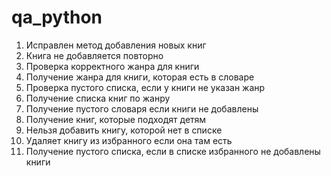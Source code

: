 # qa_python
1. Исправлен метод добавления новых книг
2. Книга не добавляется повторно 
3. Проверка корректного жанра для книги
4. Получение жанра для книги, которая есть в словаре
5. Проверка пустого списка, если у книги не указан жанр
6. Получение списка книг по жанру
7. Получение пустого словаря если книги не добавлены
8. Получение книг, которые подходят детям
9. Нельзя добавить книгу, которой нет в списке
10. Удаляет книгу из избранного если она там есть
11. Получение пустого списка, если в списке избранного не добавлены книги